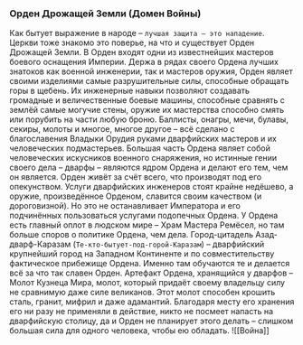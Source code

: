 ###  Орден Дрожащей Земли (Домен Войны)
Как бытует выражение в народе – `лучшая защита – это нападение`. Церкви тоже знакомо это поверье, на что и существует Орден Дрожащей Земли. В Орден входят одни из известнейших мастеров боевого оснащения Империи. Держа в рядах своего Ордена лучших знатоков как военной инженерии, так и мастеров оружия, Орден являет своими изделиями самые разрушительные силы, способные обращать горы в щебень. Их инженерные навыки позволяют создавать громадные и величественные боевые машины, способные сравнять с землёй самые могучие стены, оружие их мастерства способно смять или порубить на части любую броню. Баллисты, онагры, мечи, булавы, секиры, молоты и многое, многое другое – всё сделано с благославения Владыки Орудия руками дварфийских мастеров и их человеческих подмастерьев.
Большая часть Ордена являет собой человеческих искусников военного снаряжения, но истинные гении своего дела – дварфы – являются ядром Ордена и делают его тем, чем он является.
Орден живёт за счёт всего, что производят под его опекунством. Услуги дварфийских инженеров стоят крайне недёшево, а оружие, произведённое Орденом, славится своим качеством (и дороговизной). Но это не останавливает Императора и его подчинённых пользоваться услугами подопечных Ордена.
У Ордена есть главный оплот в людском мире – Храм Мастера Ремёсел, но там больше споров о политике Ордена, чем дела. Город-цитадель Азад-дварф-Каразам (`Те-кто-бытует-под-горой-Каразам`) – дварфийский крупнейший город на Западном Континенте и по совместительству фактическое прибежище Ордена. Именно там обучаются те и делается всё за что так славен Орден.
Артефакт Ордена, хранящийся у дварфов – Молот Кузнеца Мира, молот, который придаёт своему владельцу силу не сравнимую даже силе великанов. Этот молот способен крошить сталь, гранит, мифрил и даже адамантий. Благодаря месту его хранения его ни разу не применяли в действие, никто не посмеет напасть на дварфийскую столицу, да и Орден не планирует этого делать – слишком большая сила для одного человека, чтобы ею обладать.
![[Войнa]]